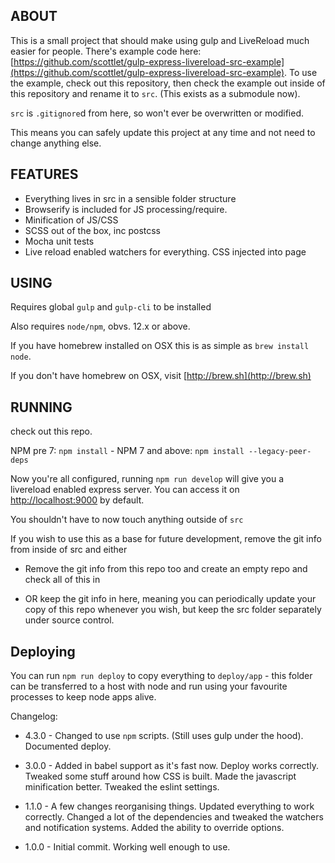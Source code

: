 ## ABOUT
This is a small project that should make using gulp and LiveReload much easier
for people. There's example code here: [https://github.com/scottlet/gulp-express-livereload-src-example](https://github.com/scottlet/gulp-express-livereload-src-example). To use the example,
check out this repository, then check the example out inside of this repository
and rename it to `src`. (This exists as a submodule now).

`src` is `.gitignore`d from here, so won't ever be overwritten or modified.

This means you can safely update this project at any time and not need to
change anything else.

## FEATURES
* Everything lives in src in a sensible folder structure
* Browserify is included for JS processing/require.
* Minification of JS/CSS
* SCSS out of the box, inc postcss
* Mocha unit tests
* Live reload enabled watchers for everything. CSS injected into page

## USING

Requires global `gulp` and `gulp-cli` to be installed

Also requires `node/npm`, obvs. 12.x or above.

If you have homebrew installed on OSX this is as simple as `brew install node`.

If you don't have homebrew on OSX, visit [http://brew.sh](http://brew.sh)

## RUNNING

check out this repo.

NPM pre 7: `npm install` - NPM 7 and above: `npm install --legacy-peer-deps`

Now you're all configured, running `npm run develop` will give you a livereload enabled express server. You can access it on
[http://localhost:9000](http://localhost:9000) by default.

You shouldn't have to now touch anything outside of `src`

If you wish to use this as a base for future development, remove the git info
from inside of src and either

* Remove the git info from this repo too and create an empty repo and check all of this in

* OR keep the git info in here, meaning you can periodically update your copy
of this repo whenever you wish, but keep the src folder separately under source control.

## Deploying

You can run `npm run deploy` to copy everything to `deploy/app` - this folder can be transferred to a host with node and run using your favourite processes to keep node apps alive.

Changelog:

* 4.3.0 - Changed to use `npm` scripts. (Still uses gulp under the hood). Documented deploy.
* 3.0.0 - Added in babel support as it's fast now. Deploy works correctly. Tweaked some stuff around how CSS is built. Made the javascript minification better. Tweaked the eslint settings.
* 1.1.0 - A few changes reorganising things. Updated everything to work correctly.
Changed a lot of the dependencies and tweaked the watchers and notification systems. Added the ability to override options.

* 1.0.0 - Initial commit. Working well enough to use.
